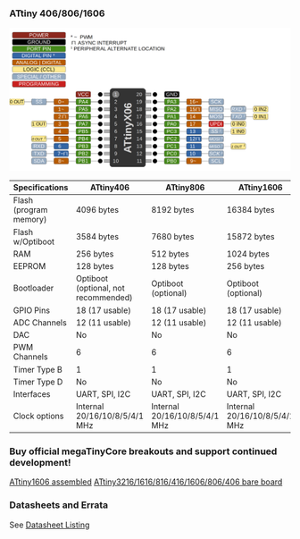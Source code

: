 ### ATtiny 406/806/1606
![x06 Pin Mapping](ATtiny_x06.gif "Arduino Pin Mapping for ATtiny x06")

 Specifications |  ATtiny406  |  ATtiny806  |    ATtiny1606
------------ | ------------- | ------------- | -------------
Flash (program memory)   | 4096 bytes| 8192 bytes | 16384 bytes
Flash w/Optiboot   | 3584 bytes| 7680 bytes | 15872 bytes
RAM  | 256 bytes | 512 bytes | 1024 bytes
EEPROM | 128 bytes | 128 bytes | 256 bytes
Bootloader | Optiboot (optional, not recommended) | Optiboot (optional)| Optiboot (optional)
GPIO Pins | 18 (17 usable) | 18 (17 usable) | 18 (17 usable)
ADC Channels | 12 (11 usable) | 12 (11 usable) | 12 (11 usable)
DAC | No | No | No
PWM Channels | 6 | 6 | 6
Timer Type B | 1 | 1 | 1
Timer Type D | No | No | No
Interfaces | UART, SPI, I2C | UART, SPI, I2C | UART, SPI, I2C
Clock options | Internal 20/16/10/8/5/4/1 MHz | Internal 20/16/10/8/5/4/1 MHz | Internal 20/16/10/8/5/4/1 MHz

### Buy official megaTinyCore breakouts and support continued development!
[ATtiny1606 assembled](https://www.tindie.com/products/17597/)
[ATtiny3216/1616/816/416/1606/806/406 bare board](https://www.tindie.com/products/17614/)

### Datasheets and Errata
See [Datasheet Listing](Datasheets.md)
